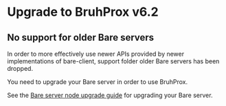 # Upgrade to BruhProx v6.2

## No support for older Bare servers

In order to more effectively use newer APIs provided by newer implementations of bare-client, support folder older Bare servers has been dropped.

You need to upgrade your Bare server in order to use BruhProx.

See the [Bare server node upgrade guide](https://github.com/tomphttp/bare-server-node/blob/master/docs/V2-UPGRADE-GUIDE.md) for upgrading your Bare server.
